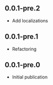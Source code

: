 ## 0.0.1-pre.2
  - Add localizations

## 0.0.1-pre.1
  - Refactoring

## 0.0.1-pre.0
  - Initial publication
